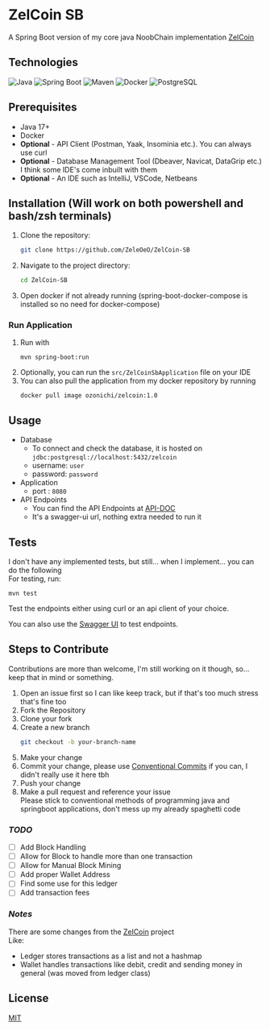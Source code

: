 # ZelCoin SB

A Spring Boot version of my core java NoobChain implementation [ZelCoin](https://github.com/ZeleOeO/ZelCoin)

## Technologies

![Java](https://img.shields.io/badge/Java-17%2B-orange?logo=openjdk&logoColor=white)
![Spring Boot](https://img.shields.io/badge/Spring%20Boot-3.1-green?logo=springboot&logoColor=white)
![Maven](https://img.shields.io/badge/Maven-3.6%2B-blue?logo=apachemaven&logoColor=white)
![Docker](https://img.shields.io/badge/Docker-Containerized--db-blue?logo=docker&logoColor=white)
![PostgreSQL](https://img.shields.io/badge/PostgreSQL-15%2B-blue?logo=postgresql&logoColor=white)

## Prerequisites

- Java 17+
- Docker
- **Optional** - API Client (Postman, Yaak, Insominia etc.). You can always use curl
- **Optional** - Database Management Tool (Dbeaver, Navicat, DataGrip etc.) I think some IDE's come inbuilt with them
- **Optional** - An IDE such as IntelliJ, VSCode, Netbeans

## Installation (Will work on both powershell and bash/zsh terminals)

1. Clone the repository:
   ```bash
   git clone https://github.com/ZeleOeO/ZelCoin-SB
   ```
2. Navigate to the project directory:
   ```bash
   cd ZelCoin-SB
   ```   
3. Open docker if not already running (spring-boot-docker-compose is installed so no need for docker-compose)

### Run Application
1. Run with
   ```shell
   mvn spring-boot:run
   ```
2. Optionally, you can run the `src/ZelCoinSbApplication` file on your IDE
3. You can also pull the application from my docker repository by running
    ```shell
   docker pull image ozonichi/zelcoin:1.0
   ```

## Usage

- Database
    - To connect and check the database, it is hosted on `jdbc:postgresql://localhost:5432/zelcoin`
    - username: `user`
    - password: `password`
- Application
    - port : `8080`
- API Endpoints
    - You can find the API Endpoints at [API-DOC](http://localhost:8080/swagger-ui/index.html)
    - It's a swagger-ui url, nothing extra needed to run it

## Tests

I don't have any implemented tests, but still... when I implement... you can do the following
<br>
For testing, run:

```shell
mvn test
```

Test the endpoints either using curl or an api client of your choice.

You can also use the [Swagger UI](http://localhost:8080/swagger-ui/index.html) to test endpoints.

## Steps to Contribute

Contributions are more than welcome, I'm still working on it though, so... keep that in mind or something.

1. Open an issue first so I can like keep track, but if that's too much stress that's fine too
2. Fork the Repository
3. Clone your fork
4. Create a new branch
   ```bash
   git checkout -b your-branch-name
   ```
5. Make your change
6. Commit your change, please
   use [Conventional Commits](https://gist.github.com/qoomon/5dfcdf8eec66a051ecd85625518cfd13) if you can, I didn't
   really use it here tbh
7. Push your change
8. Make a pull request and reference your issue <br>
   Please stick to conventional methods of programming java and springboot applications, don't mess up my already
   spaghetti code

### _**TODO**_

- [ ] Add Block Handling
- [ ] Allow for Block to handle more than one transaction
- [ ] Allow for Manual Block Mining
- [ ] Add proper Wallet Address
- [ ] Find some use for this ledger
- [ ] Add transaction fees

### _**Notes**_

There are some changes from the [ZelCoin](https://github.com/ZeleOeO/ZelCoin) project <br>
Like:

- Ledger stores transactions as a list and not a hashmap
- Wallet handles transactions like debit, credit and sending money in general (was moved from ledger class)

## License

[MIT](LICENSE)
